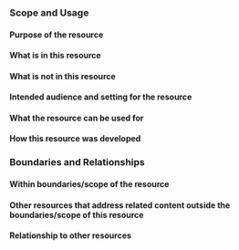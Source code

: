 ### Scope and Usage

#### Purpose of the resource

#### What is in this resource

#### What is not in this resource

#### Intended audience and setting for the resource

#### What the resource can be used for

#### How this resource was developed


### Boundaries and Relationships  

#### Within boundaries/scope of the resource

#### Other resources that address related content outside the boundaries/scope of this resource

#### Relationship to other resources



